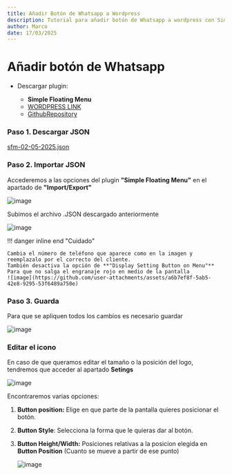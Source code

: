 ```yaml
---
title: Añadir Botón de Whatsapp a Wordpress
description: Tutorial para añadir botón de Whatsapp a wordpress con Simple Floating Menu
author: Marco
date: 17/03/2025
---
```


# Añadir botón de Whatsapp 

- Descargar plugin:
  
    - **Simple Floating Menu**
    - [WORDPRESS LINK](https://es.wordpress.org/plugins/simple-floating-menu/)
    - [GithubRepository](https://github.com/pzstar/simple-floating-menu)
 
    
### Paso 1. Descargar JSON

[sfm-02-05-2025.json](https://github.com/user-attachments/files/18672871/sfm-02-05-2025.json)

### Paso 2. Importar JSON

Accederemos a las opciones del plugin **"Simple Floating Menu"** en el apartado de **"Import/Export"**

   ![image](https://github.com/user-attachments/assets/1895e3d4-5823-40ff-9291-437a989ebc9a)

Subimos el archivo .JSON descargado anteriormente

   ![image](https://github.com/user-attachments/assets/ecc963da-c871-4a84-97d1-a8acfa741650)

!!! danger inline end "Cuidado"

    Cambia el número de teléfono que aparece como en la imagen y reemplazalo por el correcto del cliente.
    También desactiva la opción de **"Display Setting Button on Menu"** Para que no salga el engranaje rojo en medio de la pantalla
    ![image](https://github.com/user-attachments/assets/a6b7ef8f-5ab5-42e8-9295-53f6489a750e)

### Paso 3. Guarda

Para que se apliquen todos los cambios es necesario guardar

   ![image](https://github.com/user-attachments/assets/7bdf56af-b8a0-4d82-8fd4-c88954dbaa7c)


### Editar el icono

En caso de que queramos editar el tamaño o la posición del logo, tendremos que acceder al apartado **Setings**

   ![image](https://github.com/user-attachments/assets/1c52b99a-0d91-4929-bfe0-ab5597a68826)

Encontraremos varias opciones:

1. **Button position:** Elige en que parte de la pantalla quieres posicionar el botón.
2. **Button Style**: Selecciona la forma que le quieras dar al botón.
3. **Button Height/Width:** Posiciones relativas a la posicion elegida en **Button Position** (Cuanto se mueve a partir de ese punto)

   ![image](https://github.com/user-attachments/assets/8466a3f8-2e9c-4418-b888-00567e93a8c9)








